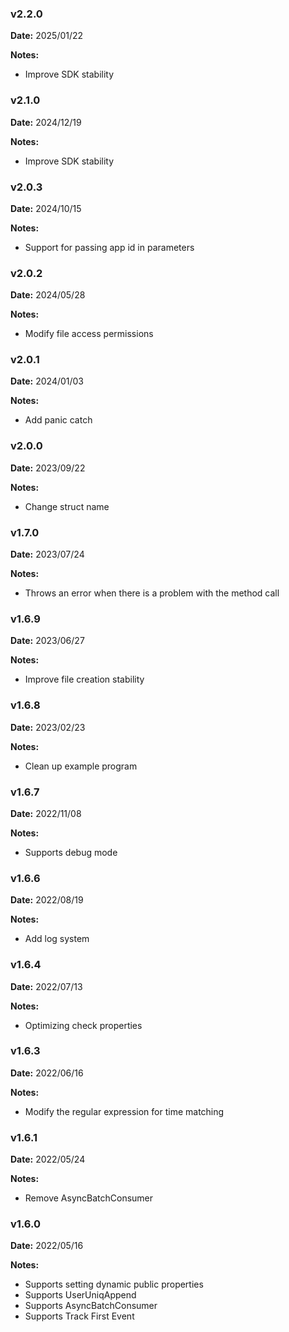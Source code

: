 ### v2.2.0
**Date:** 2025/01/22

**Notes:**

* Improve SDK stability

### v2.1.0
**Date:** 2024/12/19

**Notes:**

* Improve SDK stability

### v2.0.3
**Date:** 2024/10/15

**Notes:**

* Support for passing app id in parameters

### v2.0.2
**Date:** 2024/05/28

**Notes:**

* Modify file access permissions

### v2.0.1
**Date:** 2024/01/03

**Notes:**

* Add panic catch

### v2.0.0
**Date:** 2023/09/22

**Notes:**

* Change struct name

### v1.7.0
**Date:** 2023/07/24

**Notes:**

* Throws an error when there is a problem with the method call

### v1.6.9
**Date:** 2023/06/27

**Notes:**

* Improve file creation stability

### v1.6.8
**Date:** 2023/02/23

**Notes:**

* Clean up example program

### v1.6.7
**Date:** 2022/11/08

**Notes:**

* Supports debug mode

### v1.6.6
**Date:** 2022/08/19

**Notes:**

* Add log system

### v1.6.4
**Date:** 2022/07/13

**Notes:**

* Optimizing check properties

### v1.6.3
**Date:** 2022/06/16

**Notes:**

* Modify the regular expression for time matching

### v1.6.1
**Date:** 2022/05/24

**Notes:**

* Remove AsyncBatchConsumer

### v1.6.0
**Date:** 2022/05/16

**Notes:**

* Supports setting dynamic public properties
* Supports UserUniqAppend
* Supports AsyncBatchConsumer
* Supports Track First Event
